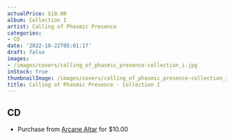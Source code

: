 ```yaml
---
actualPrice: $10.00
album: Collection I
artist: Calling of Phasmic Presence
categories:
- CD
date: '2022-10-22T05:01:17'
draft: false
images:
- /images/covers/calling_of_phasmic_presence-collection_i.jpg
inStock: true
thumbnailImage: /images/covers/calling_of_phasmic_presence-collection_i-thumb.jpg
title: Calling of Phasmic Presence - Collection I
---
```


## CD
* Purchase from [Arcane Altar](https://arcanealtar.bigcartel.com/product/calling-of-phasmic-presence-collection-i-cd) for $10.00
